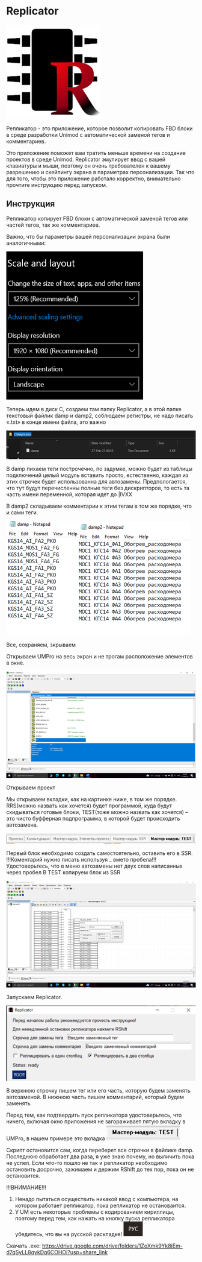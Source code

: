 # Replicator
![](Replicator.png)
 
Репликатор - это приложение, которое позволит копировать FBD блоки в среде разработки Unimod c автоматической заменой тегов и комментариев.
 
Это приложение поможет вам тратить меньше времени на создание проектов в среде Unimod. Replicator эмулирует ввод с вашей клавиатуры и мыши, поэтому он очень требователен к вашему разрешению и скейлингу экрана в параметрах персонализации. Так что для того, чтобы это приложение работало корректно, внимательно прочтите инструкцию перед запуском.

## Инструкция

Репликатор копирует FBD блоки с автоматической заменой тегов или чаcтей тегов, так же комментариев.

Важно, что бы параметры вашей персонализации экрана были аналогичными: 

![](/img/Picture1.png)

Теперь идем в диск С, создаем там папку Replicator, а в этой папке текстовый файлик damp и damp2, соблюдаем регистры, не надо писать «.txt» в конце имени файла, это важно

![](/img/Picture2.png)

В damp пихаем теги построчечно, по задумке, можно будет из таблицы подключений целый модуль вставить просто, естественно, каждая из этих строчек будет использованна для автозамены. Предпологается, что тут будут перечисленны полные теги без дискрипторов, то есть та часть имени переменной, которая идет до |IVXX

В damp2 складываем комментарии к этим тегам в том же порядке, что и сами теги.

![](/img/Picture3.png)![](/img/Picture4.png)

Все, сохраняем, зкрываем

Открываем UMPro на весь экран и не трогам расположение элементов в окне.

![](/img/Picture5.png)

Открываем проект

Мы открываем вкладки, как на картинке ниже, в том же порядке. RRS(можно назвать как хочется) будет программой, куда будут скидываться готовые блоки, TEST(тоже можно назвать как хочется) – это чисто буфферная подпрограмма, в которой будет происходить автозамена.

![](/img/Picture6.png)

Первый блок необходимо создать самостоятельно, оставить его в SSR.
!!!Коментарий нужно писать используя _ вмето пробела!!!
Удостоверьтесь, что в меню автозамены нет двух слов написанных через пробел
В TEST копируем блок из SSR

![](/img/Picture7.png)

Запускаем Replicator. 

![](/img/Picture8.png)

В верхнюю строчку пишем тег или его часть, которую будем заменять автозаменой.
В нижнюю часть пишем комментарий, который будем заменять

Перед тем, как подтвердить пуск репликатора удостоверьтесь, что ничего, включая окно приложения не загораживает пятую вкладку в UMPro, в нашем примере это вкладка ![](/img/Picture9.png)

Скрипт остановится сам, когда переберет все строчки в файлике damp. Последнюю обработает два раза, я уже знаю почему, но выличить пока не успел.
Если что-то пошло не так и репликатор необходимо остановить досрочно, зажимаем и держим RShift до тех пор, пока он не остановится.

!!!ВНИМАНИЕ!!!
1)	Ненадо пытаться осуществить никакой ввод с компьютера, на котором работает репликатор, пока репликатор не остановаится. 
2)	У UM есть некоторые проблемы с кодированием кириллицы, поэтому перед тем, как нажать на кнопку пуска репликатора убедитесь, что вы на русской раскладке! ![](/img/Picture10.png)

Скачать .exe: https://drive.google.com/drive/folders/1ZoXmk9Yk8iEm-d7qSyLL8qykDq6COHOi?usp=share_link
